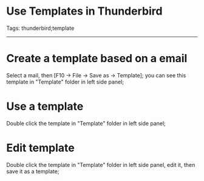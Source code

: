 # Use Templates in Thunderbird
Tags: thunderbird;template

------

# Create a template based on a email

 

Select a mail, then [F10 -> File -> Save as -> Template]; you can see this template in "Template" folder in left side panel;

 

# Use a template

 

Double click the template in "Template" folder in left side panel;

 

# Edit template

 

Double click the template in "Template" folder in left side panel, edit it, then save it as a template;